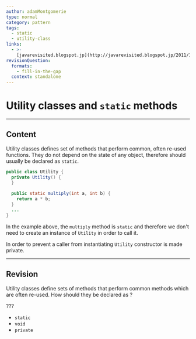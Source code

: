 ```yaml
---
author: adamMontgomerie
type: normal
category: pattern
tags:
  - static
  - utility-class
links:
  - >-
    [javarevisited.blogspot.jp](http://javarevisited.blogspot.jp/2011/11/static-keyword-method-variable-java.html){website}
revisionQuestion:
  formats:
    - fill-in-the-gap
  context: standalone
---
```


# Utility classes and `static` methods


---

## Content

Utility classes defines set of methods that perform common, often re-used functions. They do not depend on the state of any object, therefore should usually be declared as `static`.

```java
public class Utility {
  private Utility() {
  }
  
  public static multiply(int a, int b) {
    return a * b;
  }
  ...
}
```

In the example above, the `multiply` method is `static` and therefore we don't need to create an instance of `Utility` in order to call it. 

In order to prevent a caller from instantiating `Utility` constructor is made private.


---

## Revision

Utility classes define sets of methods that perform common methods which are often re-used. How should they be declared as ? 

???

- `static` 
- `void` 
- `private`
